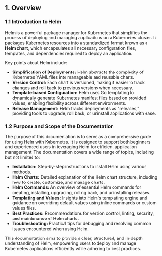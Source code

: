 ## 1. Overview

### 1.1 Introduction to Helm
Helm is a powerful package manager for Kubernetes that simplifies the process of deploying and managing applications on a Kubernetes cluster. It packages Kubernetes resources into a standardized format known as a **Helm chart**, which encapsulates all necessary configuration files, templates, and dependencies required to deploy an application. 

Key points about Helm include:
- **Simplification of Deployments:** Helm abstracts the complexity of Kubernetes YAML files into manageable and reusable charts.
- **Version Control:** Each chart is versioned, making it easier to track changes and roll back to previous versions when necessary.
- **Template-based Configuration:** Helm uses Go templating to dynamically generate Kubernetes manifest files based on provided values, enabling flexibility across different environments.
- **Release Management:** Helm tracks deployments as "releases," providing tools to upgrade, roll back, or uninstall applications with ease.

### 1.2 Purpose and Scope of the Documentation
The purpose of this documentation is to serve as a comprehensive guide for using Helm with Kubernetes. It is designed to support both beginners and experienced users in leveraging Helm for efficient application management. The documentation covers a wide range of topics, including but not limited to:

- **Installation:** Step-by-step instructions to install Helm using various methods.
- **Helm Charts:** Detailed explanation of the Helm chart structure, including how to create, customize, and manage charts.
- **Helm Commands:** An overview of essential Helm commands for creating, installing, upgrading, rolling back, and uninstalling releases.
- **Templating and Values:** Insights into Helm's templating engine and guidance on overriding default values using inline commands or custom values files.
- **Best Practices:** Recommendations for version control, linting, security, and maintenance of Helm charts.
- **Troubleshooting:** Practical tips for debugging and resolving common issues encountered when using Helm.

This documentation aims to provide a clear, structured, and in-depth understanding of Helm, empowering users to deploy and manage Kubernetes applications efficiently while adhering to best practices.
